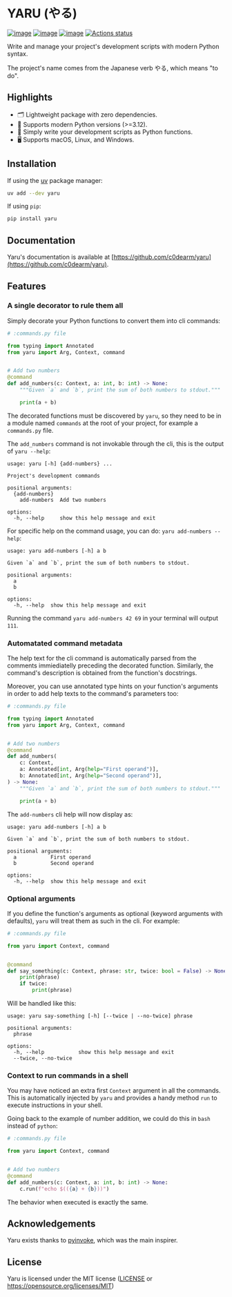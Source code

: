 # YARU (やる)

[![image](https://img.shields.io/pypi/v/yaru.svg)](https://pypi.python.org/pypi/yaru)
[![image](https://img.shields.io/pypi/l/yaru.svg)](https://pypi.python.org/pypi/yaru)
[![image](https://img.shields.io/pypi/pyversions/yaru.svg)](https://pypi.python.org/pypi/yaru)
[![Actions status](https://github.com/c0dearm/yaru/actions/workflows/ci.yml/badge.svg)](https://github.com/c0dearm/yaru/actions)

Write and manage your project's development scripts with modern Python syntax.

The project's name comes from the Japanese verb やる, which means "to do".

## Highlights

- 🗂️ Lightweight package with zero dependencies.
- 🐍 Supports modern Python versions (>=3.12).
- 🚀 Simply write your development scripts as Python functions.
- 🖥️ Supports macOS, Linux, and Windows.

## Installation

If using the [uv](https://github.com/astral-sh/uv) package manager:

```bash
uv add --dev yaru
```

If using `pip`:

```bash
pip install yaru
```

## Documentation

Yaru's documentation is available at [https://github.com/c0dearm/yaru](https://github.com/c0dearm/yaru).

## Features

### A single decorator to rule them all

Simply decorate your Python functions to convert them into cli commands:

```python
# :commands.py file

from typing import Annotated
from yaru import Arg, Context, command


# Add two numbers
@command
def add_numbers(c: Context, a: int, b: int) -> None:
    """Given `a` and `b`, print the sum of both numbers to stdout."""

    print(a + b)
```

The decorated functions must be discovered by `yaru`, so they need to be in a module named `commands` at
the root of your project, for example a `commands.py` file.

The `add_numbers` command is not invokable through the cli, this is the output of `yaru --help`:

```
usage: yaru [-h] {add-numbers} ...

Project's development commands

positional arguments:
  {add-numbers}
    add-numbers  Add two numbers

options:
  -h, --help     show this help message and exit
```

For specific help on the command usage, you can do: `yaru add-numbers --help`:

```
usage: yaru add-numbers [-h] a b

Given `a` and `b`, print the sum of both numbers to stdout.

positional arguments:
  a
  b

options:
  -h, --help  show this help message and exit
```

Running the command `yaru add-numbers 42 69` in your terminal will output `111`.

### Automatated command metadata

The help text for the cli command is automatically parsed from the comments immiediatelly preceding the decorated function.
Similarly, the command's description is obtained from the function's docstrings.

Moreover, you can use annotated type hints on your function's arguments in order to add help texts to the command's parameters too:

```python
# :commands.py file

from typing import Annotated
from yaru import Arg, Context, command


# Add two numbers
@command
def add_numbers(
    c: Context,
    a: Annotated[int, Arg(help="First operand")],
    b: Annotated[int, Arg(help="Second operand")],
) -> None:
    """Given `a` and `b`, print the sum of both numbers to stdout."""

    print(a + b)
```

The `add-numbers` cli help will now display as:

```
usage: yaru add-numbers [-h] a b

Given `a` and `b`, print the sum of both numbers to stdout.

positional arguments:
  a           First operand
  b           Second operand

options:
  -h, --help  show this help message and exit
```

### Optional arguments

If you define the function's arguments as optional (keyword arguments with defaults), `yaru` will treat
them as such in the cli. For example:

```python
# :commands.py file

from yaru import Context, command


@command
def say_something(c: Context, phrase: str, twice: bool = False) -> None:
    print(phrase)
    if twice:
        print(phrase)
```

Will be handled like this:

```
usage: yaru say-something [-h] [--twice | --no-twice] phrase

positional arguments:
  phrase

options:
  -h, --help           show this help message and exit
  --twice, --no-twice
```

### Context to run commands in a shell

You may have noticed an extra first `Context` argument in all the commands. This is automatically injected
by `yaru` and provides a handy method `run` to execute instructions in your shell.

Going back to the example of number addition, we could do this in `bash` instead of `python`:

```python
# :commands.py file

from yaru import Context, command


# Add two numbers
@command
def add_numbers(c: Context, a: int, b: int) -> None:
    c.run(f"echo $(({a} + {b}))")
```

The behavior when executed is exactly the same.

## Acknowledgements

Yaru exists thanks to [pyinvoke](https://github.com/pyinvoke/invoke), which was the main inspirer.

## License

Yaru is licensed under the MIT license ([LICENSE](LICENSE) or <https://opensource.org/licenses/MIT>)
